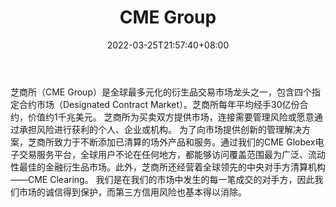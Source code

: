 ﻿---
weight: 
title: "CME Group"
description: "芝商所（CMEGroup）是全球最多…"
date: 2022-03-25T21:57:40+08:00
lastmod: 2022-03-25T16:45:40+08:00
draft: false
authors: ["Metabd"]
featuredImage: "cme-group.webp"
link: ""
tags: ["交易所","CME Group"]
categories: ["navigation"]
navigation: ["交易所"]
lightgallery: true
toc: true
pinned: false
recommend: false
recommend1: false
---
芝商所（CME Group）是全球最多元化的衍生品交易市场龙头之一，包含四个指定合约市场（Designated Contract Market）。芝商所每年平均经手30亿份合约，价值约1千兆美元。 芝商所为买卖双方提供市场，连接需要管理风险或愿意通过承担风险进行获利的个人、企业或机构。
为了向市场提供创新的管理解决方案，芝商所致力于不断添加已清算的场外产品和服务。通过我们的CME Globex电子交易服务平台，全球用户不论在任何地方，都能够访问覆盖范围最为广泛、流动性最佳的金融衍生品市场。此外，芝商所还经营着全球领先的中央对手方清算机构——CME Clearing。 我们是在我们的市场中发生的每一笔成交的对手方，因此我们市场的诚信得到保护，而第三方信用风险也基本得以消除。
